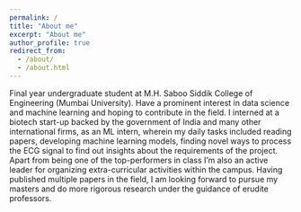 ```yaml
---
permalink: /
title: "About me"
excerpt: "About me"
author_profile: true
redirect_from: 
  - /about/
  - /about.html
---
```


Final year undergraduate student at M.H. Saboo Siddik College of Engineering (Mumbai University). Have a prominent interest in data science and machine learning and hoping to contribute in the field. I interned at a biotech start-up backed by the government of India and many other international firms, as an ML intern, wherein my daily tasks included reading papers, developing machine learning models, finding novel ways to process the ECG signal to find out insights about the requirements of the project. Apart from being one of the top-performers in class I’m also an active leader for organizing extra-curricular activities within the campus. Having published multiple papers in the field, I am looking forward to pursue my masters and do more rigorous research under the guidance of erudite professors. 
